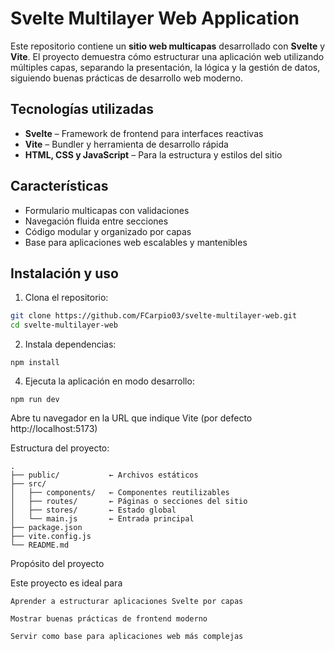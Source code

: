 # Svelte Multilayer Web Application

Este repositorio contiene un **sitio web multicapas** desarrollado con **Svelte** y **Vite**. El proyecto demuestra cómo estructurar una aplicación web utilizando múltiples capas, separando la presentación, la lógica y la gestión de datos, siguiendo buenas prácticas de desarrollo web moderno.

## Tecnologías utilizadas

- **Svelte** – Framework de frontend para interfaces reactivas  
- **Vite** – Bundler y herramienta de desarrollo rápida  
- **HTML, CSS y JavaScript** – Para la estructura y estilos del sitio  

## Características

- Formulario multicapas con validaciones  
- Navegación fluida entre secciones  
- Código modular y organizado por capas  
- Base para aplicaciones web escalables y mantenibles  

## Instalación y uso

1. Clona el repositorio:
```bash 
git clone https://github.com/FCarpio03/svelte-multilayer-web.git
cd svelte-multilayer-web

```
2. Instala dependencias:

```
npm install
```
4. Ejecuta la aplicación en modo desarrollo:

```
npm run dev
```
Abre tu navegador en la URL que indique Vite (por defecto http://localhost:5173)

Estructura del proyecto:
```
.
├── public/           ← Archivos estáticos
├── src/
│   ├── components/   ← Componentes reutilizables
│   ├── routes/       ← Páginas o secciones del sitio
│   ├── stores/       ← Estado global
│   └── main.js       ← Entrada principal
├── package.json
├── vite.config.js
└── README.md
```
Propósito del proyecto

Este proyecto es ideal para
```
Aprender a estructurar aplicaciones Svelte por capas

Mostrar buenas prácticas de frontend moderno

Servir como base para aplicaciones web más complejas

